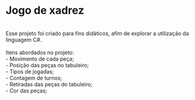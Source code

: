<h1>Jogo de xadrez</h1>
<br>
Esse projeto foi criado para fins didáticos, afim de explorar a utilização da linguagem C#.<br>
<br>
Itens abordados no projeto:<br>
- Movimento de cada peça; <br>
- Posição das peças no tabuleiro; <br>
- Tipos de jogadas; <br>
- Contagem de turnos; <br>
- Retiradas das peças do tabuleiro; <br>
- Cor das peças;
